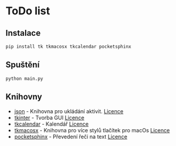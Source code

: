 # ToDo list

## Instalace
    pip install tk tkmacosx tkcalendar pocketsphinx

## Spuštění
    python main.py

## Knihovny
- [json](https://docs.python.org/3/library/json.html) - Knihovna pro ukládání aktivit. [Licence](https://www.json.org/license.html)
- [tkinter](https://docs.python.org/3/library/tkinter.html) - Tvorba GUI [Licence](https://docs.python.org/3/license.html)
- [tkcalendar](https://pypi.org/project/tkcalendar/) - Kalendář  [Licence](https://github.com/j4321/tkcalendar/blob/master/LICENSE.txt)
- [tkmacosx](https://pypi.org/project/tkmacosx/) - Knihovna pro více stylů tlačítek pro macOs [Licence](https://github.com/Saadmairaj/tkmacosx/blob/master/LICENSE)
- [pocketsphinx](https://pypi.org/project/pocketsphinx/) - Převedení řeči na text [Licence](https://github.com/cmusphinx/pocketsphinx/blob/master/LICENSE)